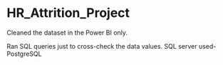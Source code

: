 # HR_Attrition_Project
Cleaned the dataset in the Power BI only.


Ran SQL queries just to cross-check the data values.
SQL server used- PostgreSQL
